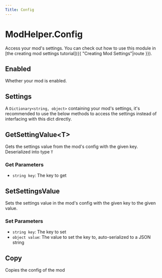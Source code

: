 ```yaml
---
Title: Config
---
```


# ModHelper.Config

Access your mod's settings. You can check out how to use this module in [the creating mod settings tutorial]({{ "Creating Mod Settings"|route }}).

## Enabled

Whether your mod is enabled.

## Settings

A `Dictionary<string, object>` containing your mod's settings, it's recommended to use the below methods to access the settings instead of interfacing with this dict directly.

## GetSettingValue&lt;T&gt;

Gets the settings value from the mod's config with the given key. Deserialized into type `T`

### Get Parameters

- `string key`: The key to get

## SetSettingsValue

Sets the settings value in the mod's config with the given key to the given value.

### Set Parameters

- `string key`: The key to set
- `object value`: The value to set the key to, auto-serialized to a JSON string

## Copy

Copies the config of the mod
